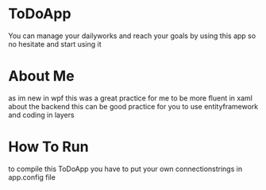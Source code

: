 # ToDoApp
You can manage your dailyworks and reach your goals by using this app so no hesitate and start using it
# About Me
as im new in wpf this was a great practice for me to be more fluent in xaml 
about the backend this can be good practice for you to use entityframework and coding in layers 
# How To Run
to compile this ToDoApp you have to put your own connectionstrings in app.config file  


